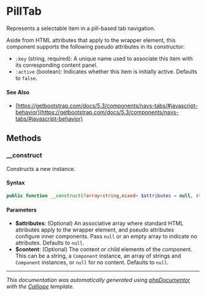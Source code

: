 # PillTab

Represents a selectable item in a pill-based tab navigation.

Aside from HTML attributes that apply to the wrapper element, this component
supports the following pseudo attributes in its constructor:

- `:key` (string, required): A unique name used to associate this item with
  its corresponding content panel.
- `:active` (boolean): Indicates whether this item is initially active.
  Defaults to `false`.

#### See Also

- [https://getbootstrap.com/docs/5.3/components/navs-tabs/#javascript-behavior](https://getbootstrap.com/docs/5.3/components/navs-tabs/#javascript-behavior)

## Methods

### __construct

Constructs a new instance.

#### Syntax

```php
public function __construct(?array<string,mixed> $attributes = null, string|\Charis\Component|(string|\Charis\Component)[]|null $content = null)
```

#### Parameters

- **$attributes**: (Optional) An associative array where standard HTML attributes apply to the wrapper element, and pseudo attributes configure inner components. Pass `null` or an empty array to indicate no attributes. Defaults to `null`.
- **$content**: (Optional) The content or child elements of the component. This can be a string, a `Component` instance, an array of strings and `Component` instances, or `null` for no content. Defaults to `null`.

---

*This documentation was automatically generated using [phpDocumentor](http://www.phpdoc.org/) with the [Calliope](https://github.com/DaphneWebFramework/Calliope) template.*
